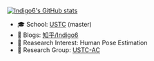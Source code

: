 [![Indigo6's GitHub stats](https://github-readme-stats.vercel.app/api?username=Indigo6&show_icons=true&theme=outrun)](https://github.com/anuraghazra/github-readme-stats)

- 🎓 School: [USTC](https://ustc.edu.cn/) (master)
- 📖 Blogs: [知乎/Indigo6](https://www.zhihu.com/people/Samaritan-53-67)
- 🔭 Reasearch Interest: Human Pose Estimation
- 👯 Research Group: [USTC-AC](https://ustc-ac.github.io/)

<!-- - 🔭 I’m currently working on ...
- 🌱 I’m currently learning ...
- 👯 I’m looking to collaborate on ...
- 🤔 I’m looking for help with ...
- 💬 Ask me about ...
- 📫 How to reach me: ...
- 😄 Pronouns: ...
- ⚡ Fun fact: ... -->

